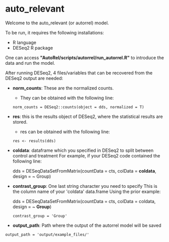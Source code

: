 # auto_relevant

Welcome to the auto_relevant (or autorrel) model.

To be run, it requires the following installations:
- R language
- DESeq2 R package

One can access **"AutoRel/scripts/autorrel/run_autorrel.R"** to introduce the data and run the model.

After running DESeq2, 4 files/variables that can be recovered from the DESeq2 output are needed:
- **norm_counts**: These are the normalized counts. 
  - They can be obtained with the following line:
  ```
  norm_counts = DESeq2::counts(object = dds, normalized = T)
  ```
- **res**: this is the results object of DESeq2, where the statistical results are stored.
  - res can be obtained with the following line:
  ```
  res <- results(dds)
  ```
- **coldata**:  dataframe which you specified  in DESeq2 to split between control and treatment
  For example, if your DESeq2 code contained the following line:

  dds = DESeqDataSetFromMatrix(countData = cts, 
                               colData = **coldata**, 
                               design = ~ Group)

- **contrast_group**: One last string character you need to specify
 This is the column name of your 'coldata' data.frame
  Using the prior example: 
  
    dds = DESeqDataSetFromMatrix(countData = cts, 
                               colData = coldata, 
                               design = ~ **Group**)
    ```
    contrast_group = 'Group'
    ```
- **output_path**: Path where the output of the autorrel model will be saved
```
output_path = 'output/example_files/'
```
